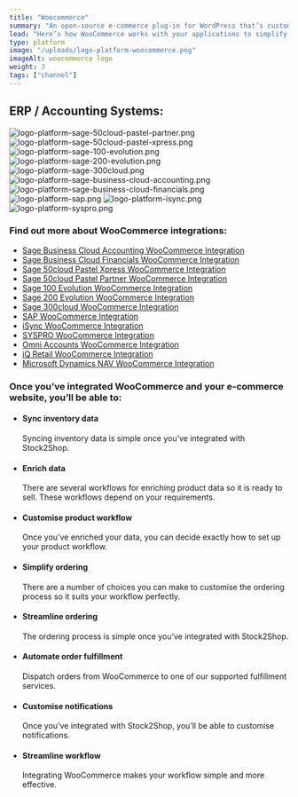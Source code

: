 ```yaml
---
title: "Woocommerce"
summary: "An open-source e-commerce plug-in for WordPress that’s customisable and streamlined for retail."
lead: "Here’s how WooCommerce works with your applications to simplify your workflow and streamline your business."
type: platform
image: "/uploads/logo-platform-woocommerce.png"
imageAlt: woocommerce logo
weight: 3
tags: ["channel"]
---
```


## ERP / Accounting Systems:
![logo-platform-sage-50cloud-pastel-partner.png](/uploads/logo-platform-sage-50cloud-pastel-partner.png)
![logo-platform-sage-50cloud-pastel-xpress.png](/uploads/logo-platform-sage-50cloud-pastel-xpress.png)
![logo-platform-sage-100-evolution.png](/uploads/logo-platform-sage-100-evolution.png)
![logo-platform-sage-200-evolution.png](/uploads/logo-platform-sage-200-evolution.png)
![logo-platform-sage-300cloud.png](/uploads/logo-platform-sage-300cloud.png)
![logo-platform-sage-business-cloud-accounting.png](/uploads/logo-platform-sage-business-cloud-accounting.png)
![logo-platform-sage-business-cloud-financials.png](/uploads/logo-platform-sage-business-cloud-financials.png)
![logo-platform-sap.png](/uploads/logo-platform-sap.png)
![logo-platform-isync.png](/uploads/logo-platform-isync.png)
![logo-platform-syspro.png](/uploads/logo-platform-syspro.png)

### Find out more about WooCommerce integrations:

- [Sage Business Cloud Accounting WooCommerce Integration](/integrations/sage-one-woocommerce/ "Sage Business Cloud Accounting (formerly Sage One) WooCommerce Integration")
- [Sage Business Cloud Financials WooCommerce Integration](/integrations/sage-business-cloud-financials-woocommerce/ "Sage Business Cloud Financials (formerly Sage live) WooCommerce Integration")
- [Sage 50cloud Pastel Xpress WooCommerce Integration](/integrations/sage-50cloud-pastel-xpress-woocommerce-integration/ "Sage 50cloud Pastel Xpress WooCommerce Integration")
- [Sage 50cloud Pastel Partner WooCommerce Integration](/integrations/sage-pastel-partner-woocommerce/ "Sage 50cloud Pastel Partner(formerly Sage Pastel Partner) WooCommerce Integration")
- [Sage 100 Evolution WooCommerce Integration](/integrations/sage-evolution-woocommerce/ "Sage 100 Evolution  WooCommerce Integration")
- [Sage 200 Evolution WooCommerce Integration](/integrations/sage-200-evolution-woocommerce-integration/ "Sage 200 Evolution WooCommerce Integration")
- [Sage 300cloud WooCommerce Integration](/integrations/sage-300cloud-woocommerce-integration/ "Sage 300cloud WooCommerce Integration")
- [SAP WooCommerce Integration](/integrations/sap-woocommerce/ "SAP WooCommerce Integration")
- [iSync WooCommerce Integration](/integrations/isync-woocommerce/ "iSync WooCommerce Integration")
- [SYSPRO WooCommerce Integration](/integrations/syspro-woocommerce/ "SYSPRO WooCommerce Integration")
- [Omni Accounts WooCommerce Integration](/integrations/omni-accounts-woocommerce/ "Omni Accounts WooCommerce Integration")
- [iQ Retail WooCommerce Integration](/integrations/iq-retail-woocommerce-integration/ "iQ Retail WooCommerce Integration")
- [Microsoft Dynamics NAV WooCommerce Integration](/integrations/ms-navision-woocommerce-integration/ "Microsoft Dynamics NAV WooCommerce Integration")

### Once you’ve integrated WooCommerce and your e-commerce website, you’ll be able to:

*   #### Sync inventory data
    
    Syncing inventory data is simple once you’ve integrated with Stock2Shop.
*   #### Enrich data
    
    There are several workflows for enriching product data so it is ready to sell. These workflows depend on your requirements.
*   #### Customise product workflow
    
    Once you’ve enriched your data, you can decide exactly how to set up your product workflow.
*   #### Simplify ordering
    
    There are a number of choices you can make to customise the ordering process so it suits your workflow perfectly.
*   #### Streamline ordering
    
    The ordering process is simple once you’ve integrated with Stock2Shop.
*   #### Automate order fulfillment
    
    Dispatch orders from WooCommerce to one of our supported fulfillment services.
*   #### Customise notifications
    
    Once you’ve integrated with Stock2Shop, you’ll be able to customise notifications.
*   #### Streamline workflow
    
    Integrating WooCommerce makes your workflow simple and more effective.
